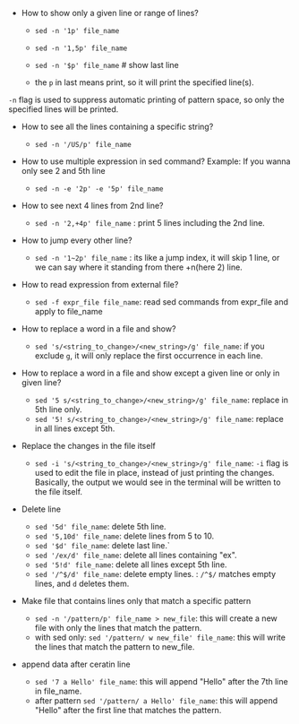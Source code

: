 - How to show only a given line or range of lines?
    - `sed -n '1p' file_name`
    - `sed -n '1,5p' file_name`
    - `sed -n '$p' file_name` # show last line

    - the `p` in last means print, so it will print the specified line(s). 

`-n` flag is used to suppress automatic printing of pattern space, so only the specified lines will be printed.

- How to see all the lines containing a specific string?
    - `sed -n '/US/p' file_name`

- How to use multiple expression in sed command?
Example: If you wanna only see 2 and 5th line
   -  `sed -n -e '2p' -e '5p' file_name`

- How to see next 4 lines from 2nd line?
    - `sed -n '2,+4p' file_name` : print 5 lines including the 2nd line.


- How to jump every other line?
    - `sed -n '1~2p' file_name` : its like a jump index, it will skip 1 line, or we can say where it standing from there +n(here 2) line. 

- How to read expression from external file?
    - `sed -f expr_file file_name`: read sed commands from expr_file and apply to file_name

- How to replace a word in a file and show?
   - `sed 's/<string_to_change>/<new_string>/g' file_name`: if you exclude `g`, it will only replace the first occurrence in each line.

- How to replace a word in a file and show except a given line or only in given line?
   - `sed '5 s/<string_to_change>/<new_string>/g' file_name`: replace in 5th line only.
   - `sed '5! s/<string_to_change>/<new_string>/g' file_name`: replace in all lines except 5th.

- Replace the changes in the file itself
    - `sed -i 's/<string_to_change>/<new_string>/g' file_name`: `-i` flag is used to edit the file in place, instead of just printing the changes. Basically, the output we would see in the terminal will be written to the file itself.

- Delete line 
    - `sed '5d' file_name`: delete 5th line.
    - `sed '5,10d' file_name`: delete lines from 5 to 10.
    - `sed '$d' file_name`: delete last line.`
    - `sed '/ex/d' file_name`: delete all lines containing "ex".
    - `sed '5!d' file_name`: delete all lines except 5th line.
    - `sed '/^$/d' file_name`: delete empty lines. : `/^$/` matches empty lines, and `d` deletes them.

- Make file that contains lines only that match a specific pattern
    - `sed -n '/pattern/p' file_name > new_file`: this will create a new file with only the lines that match the pattern.
    - with sed only: `sed '/pattern/ w new_file' file_name`: this will write the lines that match the pattern to new_file.

- append data after ceratin line
    - `sed '7 a Hello' file_name`: this will append "Hello" after the 7th line in file_name.
    - after pattern `sed '/pattern/ a Hello' file_name`: this will append "Hello" after the first line that matches the pattern.

